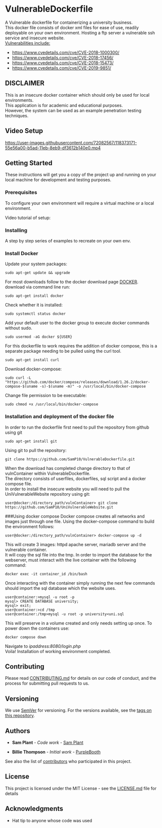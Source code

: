 # VulnerableDockerfile
A Vulnerable dockerfile for containerizing a university business.<br>
This docker file consists of docker xml files for ease of use, readily deployable on your own environment. 
Hosting a ftp server a vulnerable ssh service and insecure website.
<br>
<u>Vulnerabilities include:</u>
<ul>
<li><a href="https://www.cvedetails.com/cve/CVE-2018-1000300/">https://www.cvedetails.com/cve/CVE-2018-1000300/</a></li>
<li><a href="https://www.cvedetails.com/cve/CVE-2018-17456/">https://www.cvedetails.com/cve/CVE-2018-17456/</a></li>
<li><a href="https://www.cvedetails.com/cve/CVE-2018-15473/">https://www.cvedetails.com/cve/CVE-2018-15473/</a></li>
<li><a href="https://www.cvedetails.com/cve/CVE-2019-9851/">https://www.cvedetails.com/cve/CVE-2019-9851/</a></li>
</ul>

## DISCLAIMER
This is an insecure docker container which should only be used for local environments.<br>
This application is for academic and educational purposes.<br>
However, the system can be used as an example penetration testing techniques.

## Video Setup

https://user-images.githubusercontent.com/72082567/118373171-55e56a00-b5ad-11eb-8eb9-df3612b140e0.mp4



## Getting Started

These instructions will get you a copy of the project up and running on your local machine for development and testing purposes.

### Prerequisites

To configure your own environment will require a virtual machine or a local environment.

Video tutorial of setup:





### Installing

A step by step series of examples to recreate on your own env.

### Install Docker
Update your system packages:
```
sudo apt-get update && upgrade
```
For most downloads follow to the docker download page [DOCKER](https://docs.docker.com/engine/install/).
download via command line run:
```
sudo apt-get install docker
```
Check whether it is installed:
```
sudo systemctl status docker
```
Add your default user to the docker group to execute docker commands without sudo.
```
sudo usermod -aG docker ${USER}
```
For this dockerfile to work requires the addition of docker compose, this is a separate package needing to be pulled using the curl tool.
````
sudo apt-get install curl
````
Download docker-compose:
```
sudo curl -L "https://github.com/docker/compose/releases/download/1.26.2/docker-compose-$(uname -s)-$(uname -m)" -o /usr/local/bin/docker-compose
```
Change file permission to be executable:
```
sudo chmod +x /usr/local/bin/docker-compose
```

### Installation and deployment of the docker file
In order to run the dockerfile first need to pull the repository from github using git

```
sudo apt-get install git
```

Using git to pull the repository:
```
git clone https://github.com/SamP10/VulnerableDockerfile.git
```
When the download has completed change directory to that of vulnContainer within VulnerableDockerfile.
<br>The directory consists of userfiles, dockerfiles, sql script and a docker compose file.
<br>In order to install the insecure website you will need to pull the UniVulnerableWebsite repository using git:
```
user@docker:/directory_path/vulnContainer> git clone https://github.com/SamP10/UniVulnerableWebsite.git
```
###Using docker compose
Docker compose creates all networks and images just through one file. Using the docker-compose command to build the environment follows:
```
user@docker:/directory_path/vulnContainer> docker-compose up -d
```
This will create 3 images: httpd apache server, mariadb server and the vulnerable container.
<br>It will copy the sql file into the tmp. In order to import the database for the webserver, must interact with the live container with the following command:

```
docker exec -it container_id /bin/bash
```

Once interacting with the container simply running the next few commands should import the sql database which the website uses.

```
user@container:>mysql -u root -p
mysql> CREATE DATABASE university;
mysql> exit;
user@container:>cd /tmp
user@container:/tmp>mysql -u root -p university<uni.sql
```
This will preserve in a volume created and only needs setting up once.
To power down the containers use:
```
docker compose down
```
Navigate to *ipaddress:8080/login.php*<br>
Voila! Installation of working environment completed.


## Contributing

Please read [CONTRIBUTING.md](https://gist.github.com/PurpleBooth/b24679402957c63ec426) for details on our code of conduct, and the process for submitting pull requests to us.

## Versioning

We use [SemVer](http://semver.org/) for versioning. For the versions available, see the [tags on this repository](https://github.com/your/project/tags).

## Authors
* **Sam Plant** - *Code work* - [Sam Plant](https://github.com/SamP10)

* **Billie Thompson** - *Initial work* - [PurpleBooth](https://github.com/PurpleBooth)

See also the list of [contributors](https://github.com/your/project/contributors) who participated in this project.

## License

This project is licensed under the MIT License - see the [LICENSE.md](LICENSE.md) file for details

## Acknowledgments

* Hat tip to anyone whose code was used
